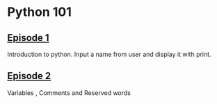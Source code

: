 # Python 101

## [Episode 1](https://www.youtube.com/watch?v=Fiqm2nnBCmE)
Introduction to python. Input a name from user and display it with print.

## [Episode 2]()
Variables , Comments and Reserved words
